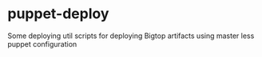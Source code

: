 puppet-deploy
=============

Some deploying util scripts for deploying Bigtop artifacts using master less puppet configuration
